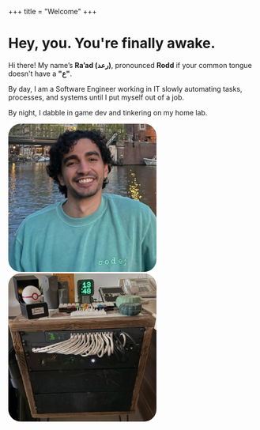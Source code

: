 +++
title = "Welcome"
+++

# Hey, you. You're finally awake.

Hi there! My name’s **Ra’ad (رعد)**, pronounced **Rodd** if your common tongue doesn't have a **"ع"**. 

By day, I am a Software Engineer working in IT slowly automating tasks, processes, and systems until I put myself out of a job.

By night, I dabble in game dev and tinkering on my home lab.

![Image of myself, Ra'ad Aldakhil](../images/me.png) ![Image of my homelab](../images/homelab.png)